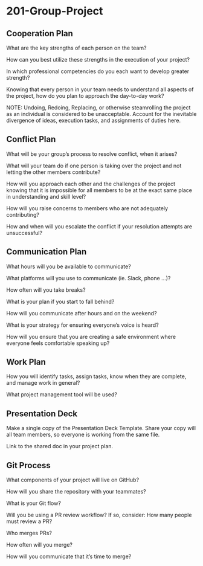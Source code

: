 # 201-Group-Project

## Cooperation Plan

What are the key strengths of each person on the team?

How can you best utilize these strengths in the execution of your project?

In which professional competencies do you each want to develop greater strength?

Knowing that every person in your team needs to understand all aspects of the project, how do you plan to approach the day-to-day work?

NOTE: Undoing, Redoing, Replacing, or otherwise steamrolling the project as an individual is considered to be unacceptable. Account for the inevitable divergence of ideas, execution tasks, and assignments of duties here.

## Conflict Plan

What will be your group’s process to resolve conflict, when it arises?

What will your team do if one person is taking over the project and not letting the other members contribute?

How will you approach each other and the challenges of the project knowing that it is impossible for all members to be at the exact same place in understanding and skill level?

How will you raise concerns to members who are not adequately contributing?

How and when will you escalate the conflict if your resolution attempts are unsuccessful?

## Communication Plan

What hours will you be available to communicate?

What platforms will you use to communicate (ie. Slack, phone …)?

How often will you take breaks?

What is your plan if you start to fall behind?

How will you communicate after hours and on the weekend?

What is your strategy for ensuring everyone’s voice is heard?

How will you ensure that you are creating a safe environment where everyone feels comfortable speaking up?

## Work Plan

How you will identify tasks, assign tasks, know when they are complete, and manage work in general?

What project management tool will be used?

## Presentation Deck

Make a single copy of the Presentation Deck Template. Share your copy will all team members, so everyone is working from the same file.

Link to the shared doc in your project plan.

## Git Process

What components of your project will live on GitHub?

How will you share the repository with your teammates?

What is your Git flow?

Will you be using a PR review workflow? If so, consider:
How many people must review a PR?

Who merges PRs?

How often will you merge?

How will you communicate that it’s time to merge?
